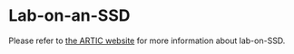 # Lab-on-an-SSD

Please refer to [the ARTIC website](https://artic.network/lab-on-an-SSD) for more information about lab-on-SSD.

